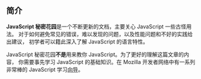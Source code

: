 ﻿## 简介

**JavaScript 秘密花园**是一个不断更新的文档，主要关心 JavaScript 一些古怪用法。
对于如何避免常见的错误，难以发现的问题，以及性能问题和不好的实践给出建议，
初学者可以籍此深入了解 JavaScript 的语言特性。

JavaScript 秘密花园**不是**用来教你 JavaScript。为了更好的理解这篇文章的内容，
你需要事先学习 JavaScript 的基础知识。在 Mozilla 开发者网络中有一系列非常棒的 JavaScript 学习[向导][1]。

[1]: https://developer.mozilla.org/en/JavaScript/Guide


